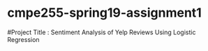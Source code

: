 # cmpe255-spring19-assignment1

#Project Title : Sentiment Analysis of Yelp Reviews Using Logistic Regression
